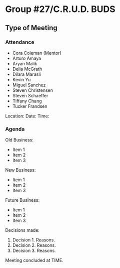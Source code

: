 # Group #27/C.R.U.D. BUDS

## Type of Meeting

### Attendance

<!-- Remove the people not attending. -->

- Cora Coleman (Mentor)
- Arturo Amaya
- Aryan Malik
- Delia McGrath
- Dilara Marasli
- Kevin Yu
- Miguel Sanchez
- Steven Christensen
- Steven Schaeffer
- Tiffany Chang
- Tucker Frandsen

Location:
Date:
Time:

### Agenda

Old Business:

- Item 1
- Item 2
- Item 3

New Business:

- Item 1
- Item 2
- Item 3

Future Business:

- Item 1
- Item 2
- Item 3

Decisions made:

1. Decision 1. Reasons.
2. Decision 2. Reasons.
3. Decision 3. Reasons.

Meeting concluded at TIME.

<!-- REMINDER TO SAVE THE TEMPLATE AS (mmddyy-topic.md)-->
